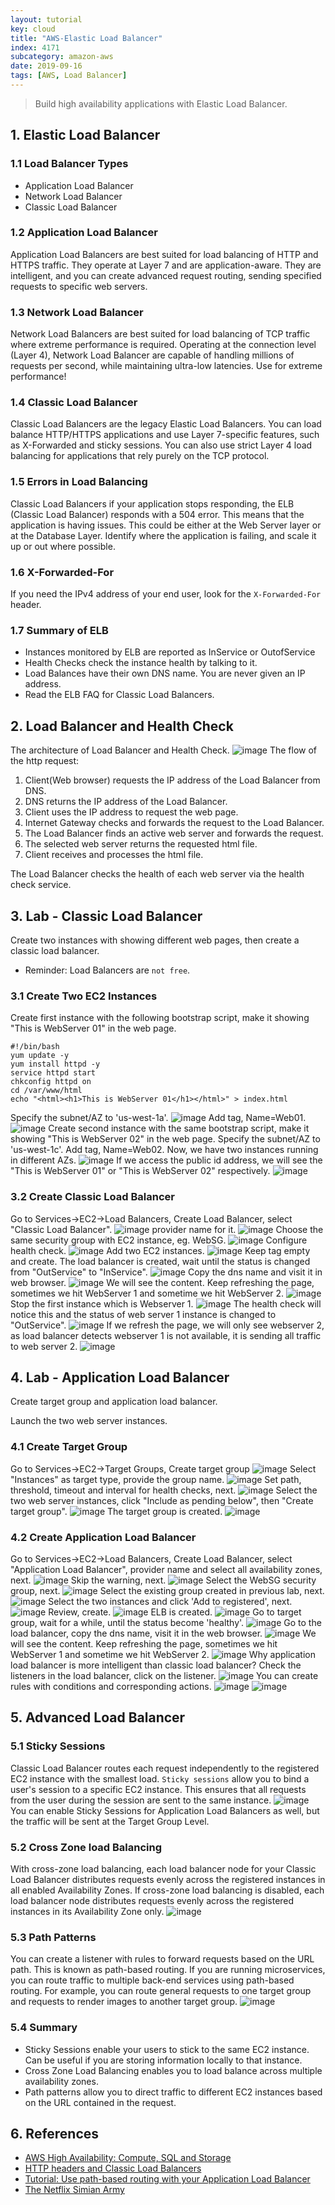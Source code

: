 ```yaml
---
layout: tutorial
key: cloud
title: "AWS-Elastic Load Balancer"
index: 4171
subcategory: amazon-aws
date: 2019-09-16
tags: [AWS, Load Balancer]
---
```


> Build high availability applications with Elastic Load Balancer.

## 1. Elastic Load Balancer
### 1.1 Load Balancer Types
* Application Load Balancer
* Network Load Balancer
* Classic Load Balancer

### 1.2 Application Load Balancer
Application Load Balancers are best suited for load balancing of HTTP and HTTPS traffic. They operate at Layer 7 and are application-aware. They are intelligent, and you can create advanced request routing, sending specified requests to specific web servers.

### 1.3 Network Load Balancer
Network Load Balancers are best suited for load balancing of TCP traffic where extreme performance is required. Operating at the connection level (Layer 4), Network Load Balancer are capable of handling millions of requests per second, while maintaining ultra-low latencies. Use for extreme performance!

### 1.4 Classic Load Balancer
Classic Load Balancers are the legacy Elastic Load Balancers. You can load balance HTTP/HTTPS applications and use Layer 7-specific features, such as X-Forwarded and sticky sessions. You can also use strict Layer 4 load balancing for applications that rely purely on the TCP protocol.

### 1.5 Errors in Load Balancing
Classic Load Balancers if your application stops responding, the ELB (Classic Load Balancer) responds with a 504 error. This means that the application is having issues. This could be either at the Web Server layer or at the Database Layer. Identify where the application is failing, and scale it up or out where possible.

### 1.6 X-Forwarded-For
If you need the IPv4 address of your end user, look for the `X-Forwarded-For` header.

### 1.7 Summary of ELB
* Instances monitored by ELB are reported as InService or OutofService
* Health Checks check the instance health by talking to it.
* Load Balances have their own DNS name. You are never given an IP address.
* Read the ELB FAQ for Classic Load Balancers.

## 2. Load Balancer and Health Check
The architecture of Load Balancer and Health Check.
![image](/assets/images/cloud/4171/8-2-load-balancer-architecture.png)
The flow of the http request:  
1) Client(Web browser) requests the IP address of the Load Balancer from DNS.  
2) DNS returns the IP address of the Load Balancer.  
3) Client uses the IP address to request the web page.   
4) Internet Gateway checks and forwards the request to the Load Balancer.  
5) The Load Balancer finds an active web server and forwards the request.  
6) The selected web server returns the requested html file.  
7) Client receives and processes the html file.  

The Load Balancer checks the health of each web server via the health check service.

## 3. Lab - Classic Load Balancer
Create two instances with showing different web pages, then create a classic load balancer.
* Reminder: Load Balancers are `not free`.

### 3.1 Create Two EC2 Instances
Create first instance with the following bootstrap script, make it showing "This is WebServer 01" in the web page.
```raw
#!/bin/bash
yum update -y
yum install httpd -y
service httpd start
chkconfig httpd on
cd /var/www/html
echo "<html><h1>This is WebServer 01</h1></html>" > index.html
```
Specify the subnet/AZ to 'us-west-1a'.
![image](/assets/images/cloud/4171/8-2-classic-load-balancer-1.png)
Add tag, Name=Web01.
![image](/assets/images/cloud/4171/8-2-classic-load-balancer-1-2.png)
Create second instance with the same bootstrap script, make it showing "This is WebServer 02" in the web page. Specify the subnet/AZ to 'us-west-1c'. Add tag, Name=Web02. Now, we have two instances running in different AZs.
![image](/assets/images/cloud/4171/8-2-classic-load-balancer-2.png)
If we access the public id address, we will see the "This is WebServer 01" or "This is WebServer 02" respectively.
![image](/assets/images/cloud/4171/8-2-classic-load-balancer-3.png)
### 3.2 Create Classic Load Balancer
Go to Services->EC2->Load Balancers, Create Load Balancer, select "Classic Load Balancer".
![image](/assets/images/cloud/4171/8-2-classic-load-balancer-4-1.png)
provider name for it.
![image](/assets/images/cloud/4171/8-2-classic-load-balancer-4.png)
Choose the same security group with EC2 instance, eg. WebSG.
![image](/assets/images/cloud/4171/8-2-classic-load-balancer-5.png)
Configure health check.
![image](/assets/images/cloud/4171/8-2-classic-load-balancer-6.png)
Add two EC2 instances.
![image](/assets/images/cloud/4171/8-2-classic-load-balancer-7.png)
Keep tag empty and create. The load balancer is created, wait until the status is changed from "OutService" to "InService".
![image](/assets/images/cloud/4171/8-2-classic-load-balancer-8.png)
Copy the dns name and visit it in web browser.
![image](/assets/images/cloud/4171/8-2-classic-load-balancer-9.png)
We will see the content. Keep refreshing the page, sometimes we hit WebServer 1 and sometime we hit WebServer 2.
![image](/assets/images/cloud/4171/8-2-classic-load-balancer-10.png)
Stop the first instance which is Webserver 1.
![image](/assets/images/cloud/4171/8-2-classic-load-balancer-11.png)
The health check will notice this and the status of web server 1 instance is changed to "OutService".
![image](/assets/images/cloud/4171/8-2-classic-load-balancer-12.png)
If we refresh the page, we will only see webserver 2, as load balancer detects webserver 1 is not available, it is sending all traffic to web server 2.
![image](/assets/images/cloud/4171/8-2-classic-load-balancer-13.png)

## 4. Lab - Application Load Balancer
Create target group and application load balancer.

Launch the two web server instances.
### 4.1 Create Target Group
Go to Services->EC2->Target Groups, Create target group
![image](/assets/images/cloud/4171/8-2-application-load-balancer-1-2.png)
Select "Instances" as target type, provide the group name.
![image](/assets/images/cloud/4171/8-2-application-load-balancer-1.png)
Set path, threshold, timeout and interval for health checks, next.
![image](/assets/images/cloud/4171/8-2-application-load-balancer-2.png)
Select the two web server instances, click "Include as pending below", then "Create target group".
![image](/assets/images/cloud/4171/8-2-application-load-balancer-3.png)
The target group is created.
![image](/assets/images/cloud/4171/8-2-application-load-balancer-4.png)
### 4.2 Create Application Load Balancer
Go to Services->EC2->Load Balancers, Create Load Balancer, select "Application Load Balancer", provider name and select all availability zones, next.
![image](/assets/images/cloud/4171/8-2-application-load-balancer-5.png)
Skip the warning, next.
![image](/assets/images/cloud/4171/8-2-application-load-balancer-7.png)
Select the WebSG security group, next.
![image](/assets/images/cloud/4171/8-2-application-load-balancer-8.png)
Select the existing group created in previous lab, next.
![image](/assets/images/cloud/4171/8-2-application-load-balancer-9.png)
Select the two instances and click 'Add to registered', next.
![image](/assets/images/cloud/4171/8-2-application-load-balancer-10.png)
Review, create.
![image](/assets/images/cloud/4171/8-2-application-load-balancer-11.png)
ELB is created.
![image](/assets/images/cloud/4171/8-2-application-load-balancer-12.png)
Go to target group, wait for a while, until the status become 'healthy'.
![image](/assets/images/cloud/4171/8-2-application-load-balancer-13.png)
Go to the load balancer, copy the dns name, visit it in the web browser.
![image](/assets/images/cloud/4171/8-2-application-load-balancer-14.png)
We will see the content. Keep refreshing the page, sometimes we hit WebServer 1 and sometime we hit WebServer 2.
![image](/assets/images/cloud/4171/8-2-application-load-balancer-15.png)
Why application load balancer is more intelligent than classic load balancer? Check the listeners in the load balancer, click on the listener.
![image](/assets/images/cloud/4171/8-2-application-load-balancer-21.png)
You can create rules with conditions and corresponding actions.
![image](/assets/images/cloud/4171/8-2-application-load-balancer-22.png)
![image](/assets/images/cloud/4171/8-2-application-load-balancer-23.png)

## 5. Advanced Load Balancer
### 5.1 Sticky Sessions
Classic Load Balancer routes each request independently to the registered EC2 instance with the smallest load. `Sticky sessions` allow you to bind a user's session to a specific EC2 instance. This ensures that all requests from the user during the session are sent to the same instance.
![image](/assets/images/cloud/4171/sticky-sessions.jpg)
You can enable Sticky Sessions for Application Load Balancers as well, but the traffic will be sent at the Target Group Level.
### 5.2 Cross Zone load Balancing
With cross-zone load balancing, each load balancer node for your Classic Load Balancer distributes requests evenly across the registered instances in all enabled Availability Zones. If cross-zone load balancing is disabled, each load balancer node distributes requests evenly across the registered instances in its Availability Zone only.
![image](/assets/images/cloud/4171/cross-zone-load-balancing.jpg)
### 5.3 Path Patterns
You can create a listener with rules to forward requests based on the URL path. This is known as path-based routing. If you are running microservices, you can route traffic to multiple back-end services using path-based routing. For example, you can route general requests to one target group and requests to render images to another target group.
![image](/assets/images/cloud/4171/path-based-routing.jpeg)
### 5.4 Summary
* Sticky Sessions enable your users to stick to the same EC2 instance. Can be useful if you are storing information locally to that instance.
* Cross Zone Load Balancing enables you to load balance across multiple availability zones.
* Path patterns allow you to direct traffic to different EC2 instances based on the URL contained in the request.

## 6. References
* [AWS High Availability: Compute, SQL and Storage](https://cloud.netapp.com/blog/understanding-aws-high-availability-compute-sql-and-storage)
* [HTTP headers and Classic Load Balancers](https://docs.aws.amazon.com/elasticloadbalancing/latest/classic/x-forwarded-headers.html)
* [Tutorial: Use path-based routing with your Application Load Balancer](https://docs.aws.amazon.com/elasticloadbalancing/latest/application/tutorial-load-balancer-routing.html)
* [The Netflix Simian Army](https://medium.com/netflix-techblog/the-netflix-simian-army-16e57fbab116)
